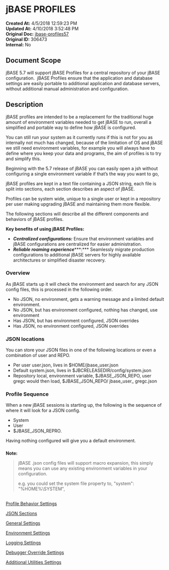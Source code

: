 # jBASE PROFILES

**Created At:** 4/5/2018 12:59:23 PM  
**Updated At:** 4/10/2018 3:52:48 PM  
**Original Doc:** [jbase-profiles57](https://docs.jbase.com/44253-profiles/jbase-profiles57)  
**Original ID:** 306473  
**Internal:** No  


## Document Scope

jBASE 5.7 will support jBASE Profiles for a central repository of your jBASE configuration.  jBASE Profiles ensure that the application and database settings are easily portable to additional application and database servers, without additional manual administration and configuration.

## 


## Description

jBASE profiles are intended to be a replacement for the traditional huge amount of environment variables needed to get jBASE to run, overall a simplified and portable way to define how jBASE is configured.

You can still run your system as it currently runs if this is not for you as internally not much has changed, because of the limitation of OS and jBASE we still need environment variables, for example you will always have to define where you keep your data and programs, the aim of profiles is to try and simplify this.

Beginning with the 5.7 release of jBASE you can easily open a jsh without configuring a single environment variable if that’s the way you want to go,

jBASE profiles are kept in a text file containing a JSON string, each file is split into sections, each section describes an aspect of jBASE.

Profiles can be system wide, unique to a single user or kept in a repository per user making upgrading jBASE and maintaining them more flexible.

The following sections will describe all the different components and behaviors of jBASE profiles.



**Key benefits of using jBASE Profiles:**

- ***Centralized configurations:*** Ensure that environment variables and jBASE configurations are centralized for easier administration.
- ***Reliable roaming experience******:*** Seamlessly migrate production configurations to additional jBASE servers for highly available architectures or simplified disaster recovery.




### Overview

As jBASE starts up it will check the environment and search for any JSON config files, this is processed in the following order.

- No JSON, no environment, gets a warning message and a limited default environment.
- No JSON, but has environment configured, nothing has changed, use environment
- Has JSON, but has environment configured, JSON overrides
- Has JSON, no environment configured, JSON overrides


### 


### JSON locations

You can store your JSON files in one of the following locations or even a combination of user and REPO.

- Per user user.json, lives in $HOME/jbase\_user.json
- Default system.json, lives in $JBCRELEASEDIR/config/system.json
- Repository local, environment variable, $JBASE\_JSON\_REPO, user gregc would then load, $JBASE\_JSON\_REPO/ jbase\_user\_ gregc.json


### 


### Profile Sequence

When a new jBASE sessions is starting up, the following is the sequence of where it will look for a JSON config.

- System
- User
- $JBASE\_JSON\_REPRO.


Having nothing configured will give you a default environment.

### 


**Note:**


> jBASE .json config files will support macro expansion, this simply means you can use any existing environment variables in your configuration.
> 
> e.g. you could set the system file property to, "system": "%HOME%\\SYSTEM",


## 


[Profile Behavior Settings](./../profile-behavior)

[JSON Sections](./../json-sections)

[General Settings](./../general-settings)

[Environment Settings](./../environment-settings)

[Logging Settings](./../logging-settings)

[Debugger Override Settings](debugger_override-settings)

[Additional Utilities Settings](./../additional-utilities)
